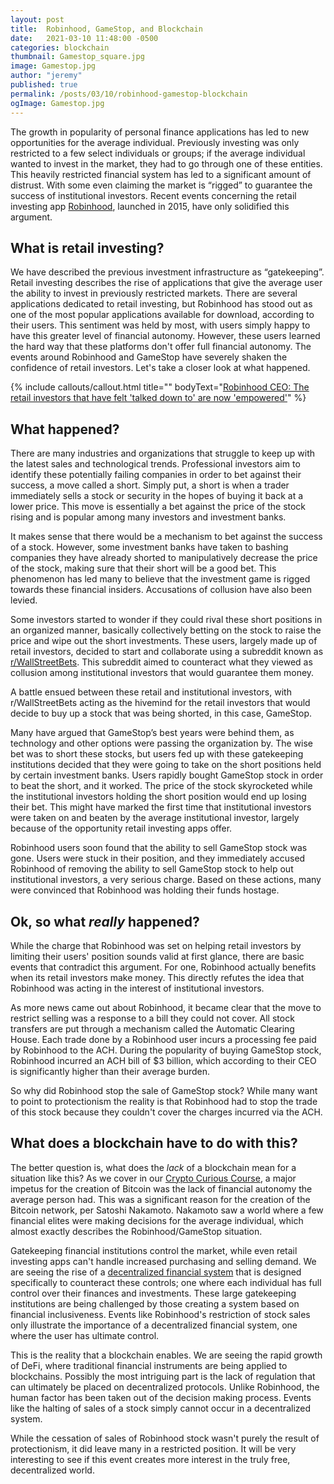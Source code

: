 ```yaml
---
layout: post
title:  Robinhood, GameStop, and Blockchain
date:   2021-03-10 11:48:00 -0500
categories: blockchain
thumbnail: Gamestop_square.jpg
image: Gamestop.jpg
author: "jeremy"
published: true
permalink: /posts/03/10/robinhood-gamestop-blockchain
ogImage: Gamestop.jpg 
---
```

The growth in popularity of personal finance applications has led to new opportunities for the average individual. Previously investing was only restricted to a few select individuals or groups; if the average individual wanted to invest in the market, they had to go through one of these entities. This heavily restricted financial system has led to a significant amount of distrust. With some even claiming the market is “rigged” to guarantee the success of institutional investors. Recent events concerning the retail investing app <a href="https://robinhood.com/" target="_blank">Robinhood</a>, launched in 2015, have only solidified this argument. 

<h2>What is retail investing?</h2>
We have described the previous investment infrastructure as “gatekeeping”. Retail investing describes the rise of applications that give the average user the ability to invest in previously restricted markets. There are several applications dedicated to retail investing, but Robinhood has stood out as one of the most popular applications available for download, according to their users. This sentiment was held by most, with users simply happy to have this greater level of financial autonomy. However, these users learned the hard way that these platforms don't offer full financial autonomy. The events around Robinhood and GameStop have severely shaken the confidence of retail investors. Let's take a closer look at what happened.

{% include callouts/callout.html 
    title=""
    bodyText="<a href='https://www.google.com/amp/s/finance.yahoo.com/amphtml/news/robinhood-ceo-retail-investors-have-felt-like-they-have-been-talked-down-to-are-now-empowered-214947293.html' target='_blank'>Robinhood CEO: The retail investors that have felt 'talked down to' are now 'empowered'</a>"
%}

<h2>What happened?</h2>
There are many industries and organizations that struggle to keep up with the latest sales and technological trends. Professional investors aim to identify these potentially failing companies in order to bet against their success, a move called a short. Simply put, a short is when a trader immediately sells a stock or security in the hopes of buying it back at a lower price. This move is essentially a bet against the price of the stock rising and is popular among many investors and investment banks. 

It makes sense that there would be a mechanism to bet against the success of a stock. However, some investment banks have taken to bashing companies they have already shorted to manipulatively decrease the price of the stock, making sure that their short will be a good bet. This phenomenon has led many to believe that the investment game is rigged towards these financial insiders. Accusations of collusion have also been levied. 

Some investors started to wonder if they could rival these short positions in an organized manner, basically collectively betting on the stock to raise the price and wipe out the short investments. These users, largely made up of retail investors, decided to start and collaborate using a subreddit known as <a href='https://www.reddit.com/r/wallstreetbets/' target='_blank'>r/WallStreetBets</a>. This subreddit aimed to counteract what they viewed as collusion among institutional investors that would guarantee them money. 

A battle ensued between these retail and institutional investors, with r/WallStreetBets acting as the hivemind for the retail investors that would decide to buy up a stock that was being shorted, in this case, GameStop.

Many have argued that GameStop’s best years were behind them, as technology and other options were passing the organization by. The wise bet was to short these stocks, but users fed up with these gatekeeping institutions decided that they were going to take on the short positions held by certain investment banks. Users rapidly bought GameStop stock in order to beat the short, and it worked. The price of the stock skyrocketed while the institutional investors holding the short position would end up losing their bet. This might have marked the first time that institutional investors were taken on and beaten by the average institutional investor, largely because of the opportunity retail investing apps offer.

Robinhood users soon found that the ability to sell GameStop stock was gone. Users were stuck in their position, and they immediately accused Robinhood of removing the ability to sell GameStop stock to help out institutional investors, a very serious charge. Based on these actions, many were convinced that Robinhood was holding their funds hostage.

<h2>Ok, so what <em>really</em> happened?</h2>
While the charge that Robinhood was set on helping retail investors by limiting their users' position sounds valid at first glance, there are basic events that contradict this argument. For one, Robinhood actually benefits when its retail investors make money. This directly refutes the idea that Robinhood was acting in the interest of institutional investors.

As more news came out about Robinhood, it became clear that the move to restrict selling was a response to a bill they could not cover. All stock transfers are put through a mechanism called the Automatic Clearing House. Each trade done by a Robinhood user incurs a processing fee paid by Robinhood to the ACH. During the popularity of buying GameStop stock, Robinhood incurred an ACH bill of $3 billion, which according to their CEO is significantly higher than their average burden.

So why did Robinhood stop the sale of GameStop stock? While many want to point to protectionism the reality is that Robinhood had to stop the trade of this stock because they couldn't cover the charges incurred via the ACH.

<h2>What does a blockchain have to do with this?</h2>
The better question is, what does the <em>lack</em> of a blockchain mean for a situation like this? As we cover in our <a href='/crypto-curious/' target='_blank'>Crypto Curious Course</a>, a major impetus for the creation of Bitcoin was the lack of financial autonomy the average person had. This was a significant reason for the creation of the Bitcoin network, per Satoshi Nakamoto. Nakamoto saw a world where a few financial elites were making decisions for the average individual, which almost exactly describes the Robinhood/GameStop situation.

Gatekeeping financial institutions control the market, while even retail investing apps can't handle increased purchasing and selling demand. We are seeing the rise of a <a href='/decentralized-finance-course/' target='_blank'>decentralized financial system</a> that is designed specifically to counteract these controls; one where each individual has full control over their finances and investments. These large gatekeeping institutions are being challenged by those creating a system based on financial inclusiveness. Events like Robinhood's restriction of stock sales only illustrate the importance of a decentralized financial system, one where the user has ultimate control.

This is the reality that a blockchain enables. We are seeing the rapid growth of DeFi, where traditional financial instruments are being applied to blockchains. Possibly the most intriguing part is the lack of regulation that can ultimately be placed on decentralized protocols. Unlike Robinhood, the human factor has been taken out of the decision making process. Events like the halting of sales of a stock simply cannot occur in a decentralized system.

While the cessation of sales of Robinhood stock wasn't purely the result of protectionism, it did leave many in a restricted position. It will be very interesting to see if this event creates more interest in the truly free, decentralized world.
